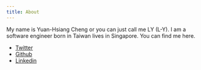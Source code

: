 ```yaml
---
title: About
---
```


My name is Yuan-Hsiang Cheng or you can just call me LY (L-Y).
I am a software engineer born in Taiwan lives in Singapore.
You can find me here.

* [Twitter](https://twitter.com/lyforever)
* [Github](https://github.com/yhsiang)
* [Linkedin](https://www.linkedin.com/in/yhsiang/)